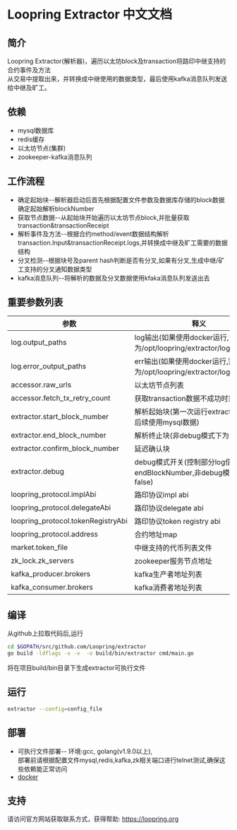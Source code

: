 # Loopring Extractor 中文文档

## 简介
Loopring Extractor(解析器)，遍历以太坊block及transaction将路印中继支持的合约事件及方法<br>
从交易中提取出来，并转换成中继使用的数据类型，最后使用kafka消息队列发送给中继及旷工。

## 依赖
* mysql数据库
* redis缓存
* 以太坊节点(集群)
* zookeeper-kafka消息队列

## 工作流程
* 确定起始块--解析器启动后首先根据配置文件参数及数据库存储的block数据确定起始解析blockNumber
* 获取节点数据--从起始块开始遍历以太坊节点block,并批量获取transaction&transactionReceipt
* 解析事件及方法--根据合约method/event数据结构解析transaction.Input&transactionReceipt.logs,并转换成中继及旷工需要的数据结构
* 分叉检测--根据块号及parent hash判断是否有分叉,如果有分叉,生成中继/矿工支持的分叉通知数据类型
* kafka消息队列--将解析的数据及分叉数据使用kfaka消息队列发送出去

## 重要参数列表

| 参数         | 释义         |
|--------------|------------|
| log.output_paths| log输出(如果使用docker运行,需设置为/opt/loopring/extractor/logs/zap.log)|
| log.error_output_paths| err输出(如果使用docker运行,需设置为/opt/loopring/extractor/logs/err.log)|
|accessor.raw_urls|以太坊节点列表|
|accessor.fetch_tx_retry_count|获取transaction数据不成功时重试次数|
|extractor.start_block_number|解析起始块(第一次运行extractor默认值,后续使用mysql数据)|
|extractor.end_block_number|解析终止块(非debug模式下为0)|
|extractor.confirm_block_number|延迟确认块|
|extractor.debug|debug模式开关(控制部分log信息及endBlockNumber,非debug模式下为false)|
|loopring_protocol.implAbi|路印协议impl abi|
|loopring_protocol.delegateAbi|路印协议delegate abi|
|loopring_protocol.tokenRegistryAbi|路印协议token registry abi|
|loopring_protocol.address|合约地址map|
|market.token_file|中继支持的代币列表文件|
|zk_lock.zk_servers|zookeeper服务节点地址|
|kafka_producer.brokers|kafka生产者地址列表|
|kafka_consumer.brokers|kafka消费者地址列表|

## 编译
从github上拉取代码后,运行
```bash
cd $GOPATH/src/github.com/Loopring/extractor
go build -ldflags -s -v  -o build/bin/extractor cmd/main.go
```
将在项目build/bin目录下生成extractor可执行文件

## 运行
```bash
extractor --config=config_file
```

## 部署
* 可执行文件部署-- 环境:gcc, golang(v1.9.0以上), <br>
    部署前请根据配置文件mysql,redis,kafka,zk相关端口进行telnet测试,确保这些依赖能正常访问
* [docker](https://loopring.github.io/extractor/DOCKER_CN)

## 支持
请访问官方网站获取联系方式，获得帮助: https://loopring.org